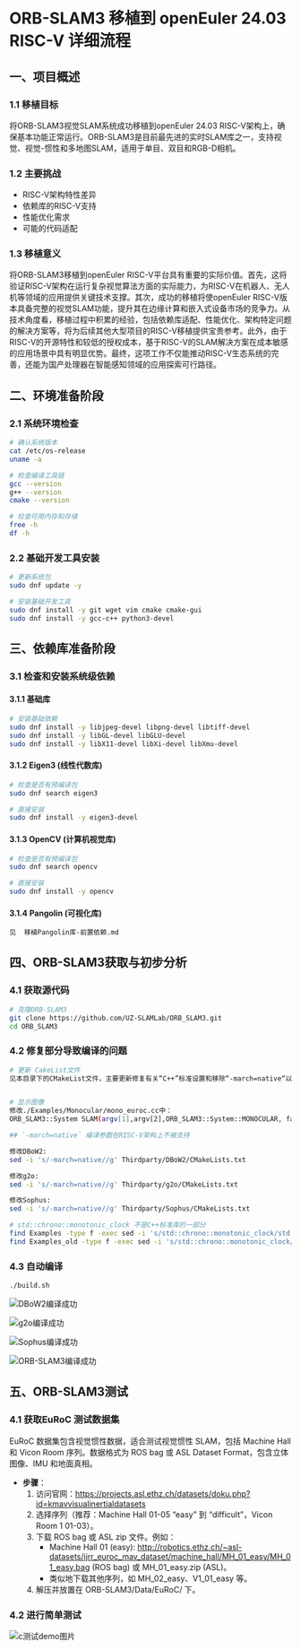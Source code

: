 # ORB-SLAM3 移植到 openEuler 24.03 RISC-V 详细流程

## 一、项目概述

### 1.1 移植目标
将ORB-SLAM3视觉SLAM系统成功移植到openEuler 24.03 RISC-V架构上，确保基本功能正常运行。ORB-SLAM3是目前最先进的实时SLAM库之一，支持视觉、视觉-惯性和多地图SLAM，适用于单目、双目和RGB-D相机。

### 1.2 主要挑战
- RISC-V架构特性差异
- 依赖库的RISC-V支持
- 性能优化需求
- 可能的代码适配

### 1.3 移植意义

将ORB-SLAM3移植到openEuler RISC-V平台具有重要的实际价值。首先，这将验证RISC-V架构在运行复杂视觉算法方面的实际能力，为RISC-V在机器人、无人机等领域的应用提供关键技术支撑。其次，成功的移植将使openEuler RISC-V版本具备完整的视觉SLAM功能，提升其在边缘计算和嵌入式设备市场的竞争力。从技术角度看，移植过程中积累的经验，包括依赖库适配、性能优化、架构特定问题的解决方案等，将为后续其他大型项目的RISC-V移植提供宝贵参考。此外，由于RISC-V的开源特性和较低的授权成本，基于RISC-V的SLAM解决方案在成本敏感的应用场景中具有明显优势。最终，这项工作不仅能推动RISC-V生态系统的完善，还能为国产处理器在智能感知领域的应用探索可行路径。

## 二、环境准备阶段

### 2.1 系统环境检查
```bash
# 确认系统版本
cat /etc/os-release
uname -a

# 检查编译工具链
gcc --version
g++ --version
cmake --version

# 检查可用内存和存储
free -h
df -h
```

### 2.2 基础开发工具安装
```bash
# 更新系统包
sudo dnf update -y

# 安装基础开发工具
sudo dnf install -y git wget vim cmake cmake-gui
sudo dnf install -y gcc-c++ python3-devel
```

## 三、依赖库准备阶段

### 3.1 检查和安装系统级依赖

#### 3.1.1 基础库
```bash
# 安装基础依赖
sudo dnf install -y libjpeg-devel libpng-devel libtiff-devel
sudo dnf install -y libGL-devel libGLU-devel
sudo dnf install -y libX11-devel libXi-devel libXmu-devel
```

#### 3.1.2 Eigen3 (线性代数库)
```bash
# 检查是否有预编译包
sudo dnf search eigen3

# 直接安装
sudo dnf install -y eigen3-devel

```

#### 3.1.3 OpenCV (计算机视觉库)
```bash
# 检查是否有预编译包
sudo dnf search opencv

# 直接安装
sudo dnf install -y opencv
```

#### 3.1.4 Pangolin (可视化库)
```bash
见  移植Pangolin库-前置依赖.md
```

## 四、ORB-SLAM3获取与初步分析

### 4.1 获取源代码
```bash
# 克隆ORB-SLAM3
git clone https://github.com/UZ-SLAMLab/ORB_SLAM3.git
cd ORB_SLAM3

```

### 4.2 修复部分导致编译的问题

```bash
# 更新 CakeList文件
见本目录下的CMakeList文件，主要更新修复有关“C++”标准设置和移除“-march=native“以适配ricv架构


# 显示图像
修改./Examples/Monocular/mono_euroc.cc中：
ORB_SLAM3::System SLAM(argv[1],argv[2],ORB_SLAM3::System::MONOCULAR, false);  --》 ORB_SLAM3::System SLAM(argv[1],argv[2],ORB_SLAM3::System::MONOCULAR, true);

## `-march=native` 编译参数在RISC-V架构上不被支持

修改DBoW2:
sed -i 's/-march=native//g' Thirdparty/DBoW2/CMakeLists.txt

修改g2o:
sed -i 's/-march=native//g' Thirdparty/g2o/CMakeLists.txt

修改Sophus:
sed -i 's/-march=native//g' Thirdparty/Sophus/CMakeLists.txt

# std::chrono::monotonic_clock 不是C++标准库的一部分
find Examples -type f -exec sed -i 's/std::chrono::monotonic_clock/std::chrono::steady_clock/g' {} +
find Examples_old -type f -exec sed -i 's/std::chrono::monotonic_clock/std::chrono::steady_clock/g' {} +


```

### 4.3 自动编译

```bash
./build.sh

```

![DBoW2编译成功](./DBoW2编译成功.png)

![g2o编译成功](./g2o编译成功.png)

![Sophus编译成功](./Sophus编译成功.png)

![ORB-SLAM3编译成功](./ORB-SLAM3编译成功.png)

## 五、ORB-SLAM3测试

### 4.1 获取EuRoC 测试数据集

EuRoC 数据集包含视觉惯性数据，适合测试视觉惯性 SLAM，包括 Machine Hall 和 Vicon Room 序列。数据格式为 ROS bag 或 ASL Dataset Format，包含立体图像、IMU 和地面真相。

- **步骤**：
  1. 访问官网：https://projects.asl.ethz.ch/datasets/doku.php?id=kmavvisualinertialdatasets
  2. 选择序列（推荐：Machine Hall 01-05 “easy” 到 “difficult”，Vicon Room 1 01-03）。
  3. 下载 ROS bag 或 ASL zip 文件。例如：
     - Machine Hall 01 (easy): http://robotics.ethz.ch/~asl-datasets/ijrr_euroc_mav_dataset/machine_hall/MH_01_easy/MH_01_easy.bag (ROS bag) 或 MH_01_easy.zip (ASL)。
     - 类似地下载其他序列，如 MH_02_easy、V1_01_easy 等。
  4. 解压并放置在 ORB-SLAM3/Data/EuRoC/ 下。

### 4.2 进行简单测试

![c测试demo图片](./ORB-SLAM3测试结果.jpg)


